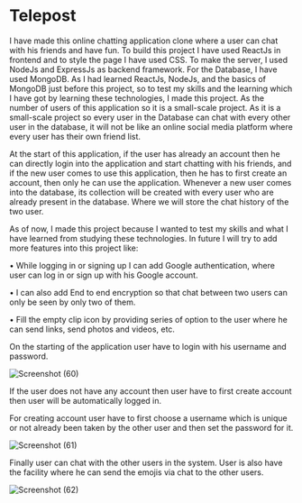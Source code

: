 # Telepost





I have made this online chatting application clone where a user can chat with his friends and have fun. To build this project I have used ReactJs in frontend and to style the page I have used CSS. To make the server, I used NodeJs and ExpressJs as backend framework. For the Database, I have used MongoDB. As I had learned ReactJs, NodeJs, and the basics of MongoDB just before this project, so to test my skills and the learning which I have got by learning these technologies, I made this project. As the number of users of this application so it is a small-scale project. As it is a small-scale project so every user in the Database can chat with every other user in the database, it will not be like an online social media platform where every user has their own friend list. 




At the start of this application, if the user has already an account then he can directly login into the application and start chatting with his friends, and if the new user comes to use this application, then he has to first create an account, then only he can use the application.  Whenever a new user comes into the database, its collection will be created with every user who are already present in the database. Where we will store the chat history of the two user.




As of now, I made this project because I wanted to test my skills and what I have learned from studying these technologies. In future I will try to add more features into this project like:  



•	While logging in or signing up I can add Google authentication, where user can log in or sign up with his Google account.


•	I can also add End to end encryption so that chat between two users can only be seen by only two of them.


•	Fill the empty clip icon by providing series of option to the user where he can send links, send photos and videos, etc.




On the starting of the application user have to login with his username and password.



![Screenshot (60)](https://user-images.githubusercontent.com/65944886/209805359-811d7ca8-0260-4ea3-bddc-7ddc63ab1b04.png)



If the user does not have any account then user have to first create account then user will be automatically logged in.

For creating account user have to first choose a username which is unique or not already been  taken by the other user and then set the password for it.



![Screenshot (61)](https://user-images.githubusercontent.com/65944886/209805361-3fceccc4-5569-4e27-ba97-09be6d2240e8.png)



Finally user can chat with the other users in the system. User is also have the facility where he can send the emojis via chat to the other users.



![Screenshot (62)](https://user-images.githubusercontent.com/65944886/209805370-fbd8bb19-304d-4b85-8656-1924742c71cf.png)
